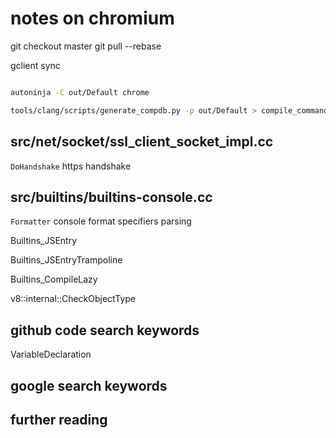 # notes on chromium

git checkout master
git pull --rebase

gclient sync

```bash

autoninja -C out/Default chrome

tools/clang/scripts/generate_compdb.py -p out/Default > compile_commands.json

```

## src/net/socket/ssl_client_socket_impl.cc 

`DoHandshake` https handshake


## src/builtins/builtins-console.cc

`Formatter` console format specifiers parsing


Builtins_JSEntry

Builtins_JSEntryTrampoline

Builtins_CompileLazy

v8::internal::CheckObjectType



## github code search keywords

VariableDeclaration

## google search keywords


## further reading


